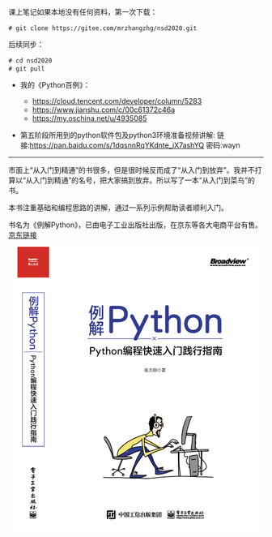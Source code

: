 课上笔记如果本地没有任何资料，第一次下载：
```shell
# git clone https://gitee.com/mrzhangzhg/nsd2020.git
```
后续同步：
```shell
# cd nsd2020
# git pull
```

- 我的《Python百例》：
  - https://cloud.tencent.com/developer/column/5283
  - https://www.jianshu.com/c/00c61372c46a
  - https://my.oschina.net/u/4935085

- 第五阶段所用到的python软件包及python3环境准备视频讲解: 链接:https://pan.baidu.com/s/1dqsnnRqYKdnte_iX7ashYQ  密码:wayn

<hr>

市面上“从入门到精通”的书很多，但是很时候反而成了“从入门到放弃”。我并不打算以“从入门到精通”的名号，把大家搞到放弃。所以写了一本“从入门到菜鸟”的书。

本书注重基础和编程思路的讲解，通过一系列示例帮助读者顺利入门。

书名为《例解Python》，已由电子工业出版社出版，在京东等各大电商平台有售。[京东链接](https://item.jd.com/13054450.html)

![](imgs/mybook.png)
